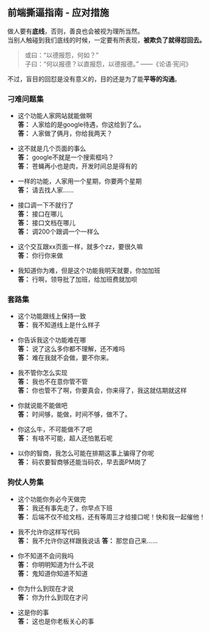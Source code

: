 ## 前端撕逼指南 - 应对措施

做人要有**底线**，否则，善良也会被视为理所当然。  
当别人触碰到我们底线的时候，一定要有所表现，**被欺负了就得怼回去。**

> 或曰：“以德报怨，何如？”  
> 子曰：“何以报德？以直报怨，以德报德。” ——《论语·宪问》

不过，盲目的回怼是没有意义的，目的还是为了能**平等的沟通**。

### 刁难问题集

+ 这个功能人家网站就能做啊  
**答：** 人家给的是google待遇，你这给到了么。  
**答：** 人家做了俩月，你给我两天？

+ 这不就是几个页面的事么  
**答：** google不就是一个搜索框吗？  
**答：** 苍蝇再小也是肉，开发时间总是得有的

+ 一样的功能，人家用一个星期，你要两个星期  
**答：** 请去找人家……

+ 接口调一下不就行了  
**答：** 接口在哪儿  
**答：** 接口文档在哪儿  
**答：** 调200个跟调一个一样么

+ 这个交互跟xx页面一样，就多个zz，要很久嘛  
**答：** 你行你来做

+ 我知道你为难，但是这个功能我明天就要，你加加班  
**答：** 行啊，领导批了加班，给加班费就加呗

### 套路集

+ 这个功能跟线上保持一致  
**答：** 我不知道线上是什么样子

+ 你告诉我这个功能难在哪  
**答：** 说了这么多你都不理解，还不难吗  
**答：** 难在我就不会做，要不你来。

+ 我不管你怎么实现  
**答：** 我也不在意你管不管  
**答：** 你也管不了啊，你要真会，你来得了，我这就估期就这样

+ 你就说能不能做吧  
**答：** 时间够，能做，时间不够，做不了。

+ 你这么牛，不可能做不了吧  
**答：** 有啥不可能，超人还怕氪石呢

+ 以你的智商，我怎么可能在排期这事上骗得了你呢  
**答：** 码农要智商够还能当码农，早去面PM岗了

### 狗仗人势集

+ 这个功能你务必今天做完  
**答：** 我还有事先走了，你早点下班  
**答：** 后端不仅不给文档，还有等周三才给接口呢！快和我一起催他！

+ 我不允许你这样写代码  
**答：** 我不允许你这样跟我说话
**答：** 那您自己来……

+ 你不知道不会问我吗  
**答：** 你明明知道为什么不说  
**答：** 鬼知道你知道不知道

+ 你为什么到现在才说  
**答：** 你为什么到现在才问

+ 这是你的事  
**答：** 这也是你老板关心的事
